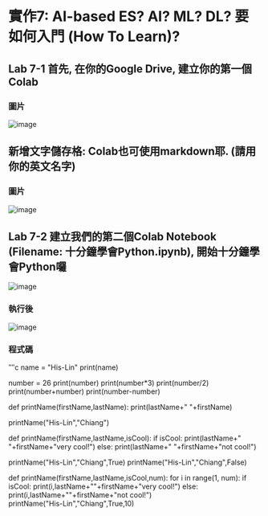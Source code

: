 # 實作7: AI-based ES? AI? ML? DL? 要如何入門 (How To Learn)?
## Lab 7-1 首先, 在你的Google Drive, 建立你的第一個Colab
### 圖片
![image](https://github.com/His-Lin/ES-Fall2023/assets/144580635/77d9fed2-a0ab-45ab-976b-6878fa0ae318)

##  新增文字儲存格: Colab也可使用markdown耶. (請用你的英文名字)
### 圖片

![image](https://github.com/His-Lin/ES-Fall2023/assets/144580635/801dad9f-9e19-4c5d-b92f-9b835be34e9e)
## Lab 7-2 建立我們的第二個Colab Notebook (Filename: 十分鐘學會Python.ipynb), 開始十分鐘學會Python囉
![image](https://github.com/His-Lin/ES-Fall2023/assets/144580635/7d88e644-778f-4ed7-a17b-96a40caa758e)
### 執行後

![image](https://github.com/His-Lin/ES-Fall2023/assets/144580635/da6acb9f-4bed-4ae5-a84e-3c0a9e4e9f5b)

### 程式碼
‵‵‵‵c
name = "His-Lin"
print(name)

number = 26
print(number)
print(number*3)
print(number/2)
print(number+number)
print(number-number)

def printName(firstName,lastName):
  print(lastName+" "+firstName)

printName("His-Lin","Chiang")

def printName(firstName,lastName,isCool):
  if isCool:
    print(lastName+" "+firstName+"very cool!")
  else:
    print(lastName+" "+firstName+"not cool!")

printName("His-Lin","Chiang",True)
printName("His-Lin","Chiang",False)


def printName(firstName,lastName,isCool,num):
  for i in range(1, num):
    if isCool:
      print(i,lastName+""+firstName+"very cool!")
    else:
      print(i,lastName+""+firstName+"not cool!")  
printName("His-Lin","Chiang",True,10)
